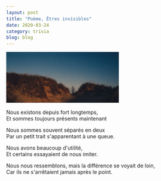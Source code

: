 ```yaml
---
layout: post
title: "Poème, Êtres invisibles"
date: 2020-03-24
category: trivia
blog: blog
---
```


<img src="/css/image/banner4.png" width="60%" height="auto" />

Nous existons depuis fort longtemps,
<br>
Et sommes toujours présents maintenant
<br>

Nous sommes souvent séparés en deux
<br>
Par un petit trait s'apparentant à une queue.
<br>

Nous avons beaucoup d'utilité,
<br>
Et certains essayaient de nous imiter.
<br>

Nous nous ressemblons, mais la différence se voyait de loin,
<br>
Car ils ne s'arrêtaient jamais après le point.
<br>
